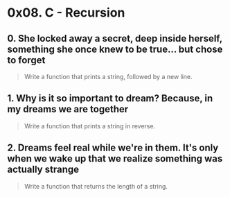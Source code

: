 # 0x08. C - Recursion

## 0. She locked away a secret, deep inside herself, something she once knew to be true... but chose to forget
> Write a function that prints a string, followed by a new line.

## 1. Why is it so important to dream? Because, in my dreams we are together
> Write a function that prints a string in reverse.

## 2. Dreams feel real while we're in them. It's only when we wake up that we realize something was actually strange
> Write a function that returns the length of a string.
